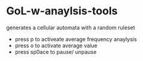 # GoL-w-anaylsis-tools

generates a cellular automata with a random ruleset
  - press p to activeate average frequency anaylysis
  - press o to activate average value
  - press sp0ace to pause/ unpause  
